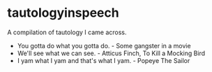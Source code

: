 # tautologyinspeech
A compilation of tautology I came across.

- You gotta do what you gotta do. - Some gangster in a movie
- We'll see what we can see. - Atticus Finch, To Kill a Mocking Bird
- I yam what I yam and that's what I yam. - Popeye The Sailor
